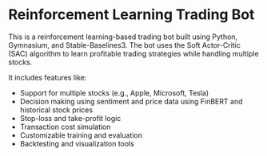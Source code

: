 # Reinforcement Learning Trading Bot

This is a reinforcement learning-based trading bot built using Python, Gymnasium, and Stable-Baselines3. 
The bot uses the Soft Actor-Critic (SAC) algorithm to learn profitable trading strategies while handling multiple stocks.

It includes features like:
- Support for multiple stocks (e.g., Apple, Microsoft, Tesla)
- Decision making using sentiment and price data using FinBERT and historical stock prices
- Stop-loss and take-profit logic
- Transaction cost simulation
- Customizable training and evaluation
- Backtesting and visualization tools
